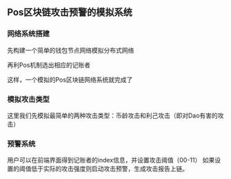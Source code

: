 ## Pos区块链攻击预警的模拟系统

### 网络系统搭建
先构建一个简单的钱包节点网络模拟分布式网络

再利Pos机制选出相应的记账者

这样，一个模拟的Pos区块链网络系统就完成了

### 模拟攻击类型
这里我们先模拟最简单的两种攻击类型：币龄攻击和利己攻击（即对Dao有害的攻击）

### 预警系统
用户可以在前端界面得到记账者的index信息，并设置攻击阈值（00-11）
如果设置的阈值低于实际的攻击强度则启动攻击预警，生成攻击报告上链。



